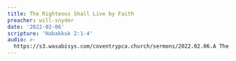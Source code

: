 ```yaml
---
title: The Righteous Shall Live by Faith
preacher: will-snyder
date: '2022-02-06'
scripture: 'Habakkuk 2:1-4'
audio: >-
  https://s3.wasabisys.com/coventrypca.church/sermons/2022.02.06.A The Righteous Shall Live by Faith - Will Snyder.mp3
---
```

